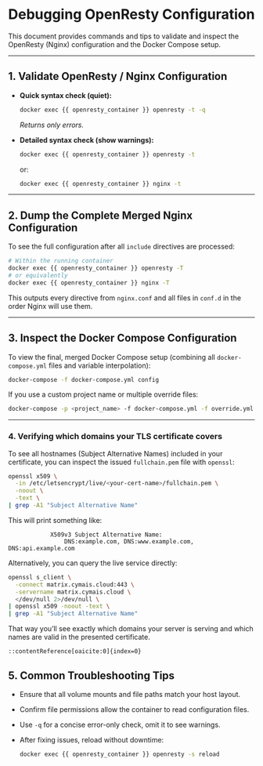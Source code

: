 # Debugging OpenResty Configuration

This document provides commands and tips to validate and inspect the OpenResty (Nginx) configuration and the Docker Compose setup.

---

## 1. Validate OpenResty / Nginx Configuration

* **Quick syntax check (quiet):**

  ```bash
  docker exec {{ openresty_container }} openresty -t -q
  ```

  *Returns only errors.*

* **Detailed syntax check (show warnings):**

  ```bash
  docker exec {{ openresty_container }} openresty -t
  ```

  or:

  ```bash
  docker exec {{ openresty_container }} nginx -t
  ```

---

## 2. Dump the Complete Merged Nginx Configuration

To see the full configuration after all `include` directives are processed:

```bash
# Within the running container
docker exec {{ openresty_container }} openresty -T
# or equivalently
docker exec {{ openresty_container }} nginx -T
```

This outputs every directive from `nginx.conf` and all files in `conf.d` in the order Nginx will use them.

---

## 3. Inspect the Docker Compose Configuration

To view the final, merged Docker Compose setup (combining all `docker-compose.yml` files and variable interpolation):

```bash
docker-compose -f docker-compose.yml config
```

If you use a custom project name or multiple override files:

```bash
docker-compose -p <project_name> -f docker-compose.yml -f override.yml config
```

---

### 4. Verifying which domains your TLS certificate covers

To see all hostnames (Subject Alternative Names) included in your certificate, you can inspect the issued `fullchain.pem` file with `openssl`:

```bash
openssl x509 \
  -in /etc/letsencrypt/live/<your-cert-name>/fullchain.pem \
  -noout \
  -text \
| grep -A1 "Subject Alternative Name"
```

This will print something like:

```
            X509v3 Subject Alternative Name:
                DNS:example.com, DNS:www.example.com, DNS:api.example.com
```

Alternatively, you can query the live service directly:

```bash
openssl s_client \
  -connect matrix.cymais.cloud:443 \
  -servername matrix.cymais.cloud \
  </dev/null 2>/dev/null \
| openssl x509 -noout -text \
| grep -A1 "Subject Alternative Name"
```

That way you’ll see exactly which domains your server is serving and which names are valid in the presented certificate.

```
::contentReference[oaicite:0]{index=0}
```

## 5. Common Troubleshooting Tips

* Ensure that all volume mounts and file paths match your host layout.
* Confirm file permissions allow the container to read configuration files.
* Use `-q` for a concise error-only check, omit it to see warnings.
* After fixing issues, reload without downtime:

  ```bash
  docker exec {{ openresty_container }} openresty -s reload
  ```